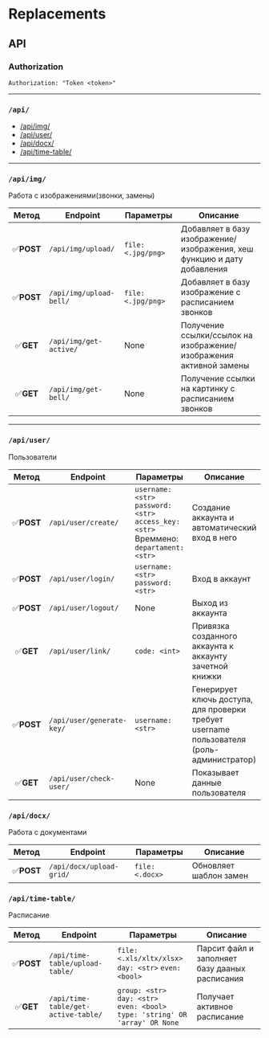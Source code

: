 # Replacements

## API

### Authorization
```
Authorization: "Token <token>"
```
---

### ```/api/```
- [/api/img/](#apiimg)
- [/api/user/](#apiuser)
- [/api/docx/](#apidocx)
- [/api/time-table/](#apitime-table)


---
### ```/api/img/```

Работа с изображениями(звонки, замены)

Метод    |         Endpoint            |Параметры               | Описание
:-------:|-----------------------------|------------------------|---------
✅**POST** |```/api/img/upload/```       |``` file: <.jpg/png> ```|Добавляет в базу изображение/изображения, хеш функцию и дату добавления
✅**POST** |```/api/img/upload-bell/```       |``` file: <.jpg/png> ```|Добавляет в базу изображение с расписанием звонков
✅**GET**  |```/api/img/get-active/```   |       None             |Получение ссылки/ссылок на изображение/изображения активной замены
✅**GET**  |```/api/img/get-bell/```   |       None             |Получение ссылки на картинку с расписанием звонков



---
### ```/api/user/```
Пользователи

Метод    |         Endpoint                |Параметры               | Описание
:-------:|---------------------------------|------------------------|---------
✅**POST** |```/api/user/create/```        |```username: <str>``` </br>```password: <str>```</br>```access_key: <str>``` </br> Времмено: ```departament: <str>```| Создание аккаунта и автоматический вход в него
✅**POST** | ```/api/user/login/```        |```username: <str>``` </br>```password: <str>```| Вход в аккаунт
✅**POST** | ```/api/user/logout/```       | None | Выход из аккаунта
✅**GET** | ```/api/user/link/```          |   ```code: <int>```   |Привязка созданного аккаунта к аккаунту зачетной книжки
✅**POST**|```/api/user/generate-key/```   | ```username: <str>```  | Генерирует ключь доступа, для проверки требует username пользователя (роль-администратор)
✅**GET** |```/api/user/check-user/```      | None                 | Показывает данные пользователя

### ```/api/docx/```

Работа с документами

Метод    |         Endpoint             |   Параметры        | Описание
:-------:|------------------------------|--------------------|---------
✅**POST** |```/api/docx/upload-grid/```  |```file: <.docx>``` | Обновляет шаблон замен



### ```/api/time-table/```

Расписание

Метод    |         Endpoint             |   Параметры        | Описание
:-------:|------------------------------|--------------------|---------
✅**POST** |```/api/time-table/upload-table/```  |```file: <.xls/xltx/xlsx>``` </br> ```day: <str>``` ```even: <bool>``` | Парсит файл и заполняет базу дааных расписания
✅**GET** |```/api/time-table/get-active-table/```  |```group: <str>``` </br> ```day: <str> ``` </br>```even: <bool>``` </br> ```type: 'string' OR 'array' OR None```| Получает активное расписание 



